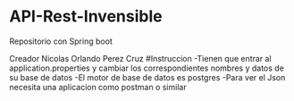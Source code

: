 # API-Rest-Invensible
Repositorio con Spring boot

Creador Nicolas Orlando Perez Cruz
  #Instruccion
-Tienen que entrar al application.properties y cambiar los correspondientes nombres y datos de su base de datos
-El motor de base de datos es postgres
-Para ver el Json necesita una aplicacion como postman o similar

